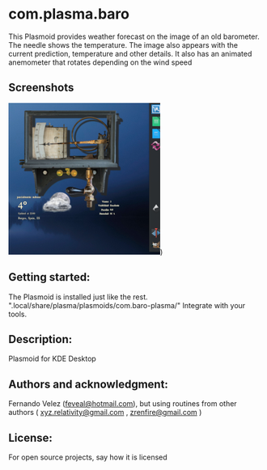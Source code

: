 # com.plasma.baro

This Plasmoid provides weather forecast on the image of an old barometer. The needle shows the temperature. The image also appears with the current prediction, temperature and other details. It also has an animated anemometer that rotates depending on the wind speed

## Screenshots
![](https://github.com/feveal/com.baro/blob/plasma/Screenshot_baro.png))

## Getting started:
The Plasmoid is installed just like the rest. ".local/share/plasma/plasmoids/com.baro-plasma/"
Integrate with your tools. 


## Description:
Plasmoid for KDE Desktop

## Authors and acknowledgment:
Fernando Velez (feveal@hotmail.com), but using routines from other authors ( xyz.relativity@gmail.com , zrenfire@gmail.com ) 

## License:
For open source projects, say how it is licensed
